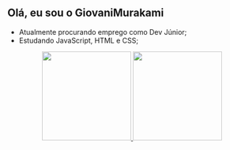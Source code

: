 ## Olá, eu sou o GiovaniMurakami

- Atualmente procurando emprego como Dev Júnior;
- Estudando JavaScript, HTML e CSS;

<div align="center">
  <a href="https://github.com/GiovaniMurakami">
  <img height="180em" src="https://github-readme-stats.vercel.app/api?username=GiovaniMurakami&show_icons=true&theme=dracula&include_all_commits=true&count_private=true"/>
  <img height="180em" src="https://github-readme-stats.vercel.app/api/top-langs/?username=GiovaniMurakami&layout=compact&langs_count=7&theme=dracula"/>
